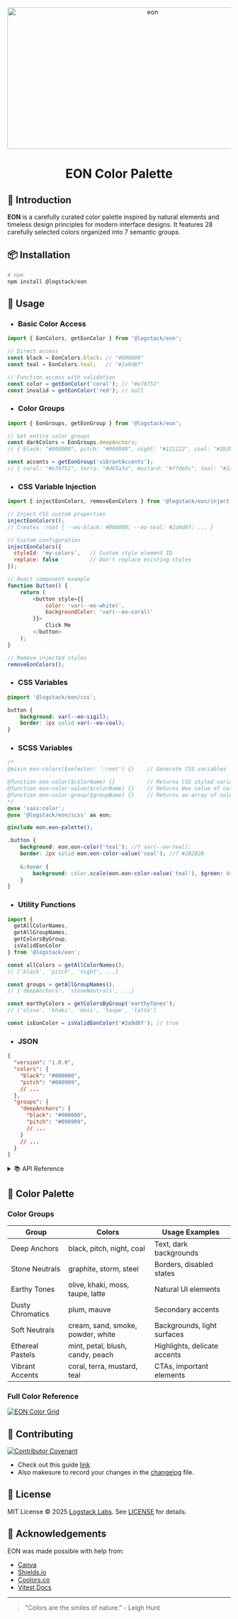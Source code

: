 <div align="center">
<img src="https://socialify.git.ci/logstacklabs/eon/image?custom_language=JavaScript&description=1&forks=1&issues=1&language=1&name=1&owner=1&pulls=1&stargazers=1&theme=Light" alt="eon" width="640" height="320" />
  <h1>EON Color Palette</h1>

<!--[![npm version](https://img.shields.io/npm/v/@logstack/eon.svg?style=flat-square)](https://www.npmjs.com/package/@logstack/eon)
[![License](https://img.shields.io/github/license/logstacklabs/eon.svg?style=flat-square)](https://github.com/logstacklabs/eon/blob/main/LICENSE)
[![Downloads](https://img.shields.io/npm/dm/@logstack/eon.svg?style=flat-square)](https://npm-stat.com/charts.html?package=%40logstack%2Feon)
[![Bundle Size](https://img.shields.io/bundlephobia/minzip/@logstack/eon?style=flat-square)](https://bundlephobia.com/package/@logstack/eon)-->
</div>

## 🌌 Introduction
**EON** is a carefully curated color palette inspired by natural elements and timeless design principles for modern interface designs. It features 28 carefully selected colors organized into 7 semantic groups.

## 📦 Installation
```bash
# npm
npm install @logstack/eon
```

## 🚀 Usage
- ### Basic Color Access
```javascript
import { EonColors, getEonColor } from '@logstack/eon';

// Direct access
const black = EonColors.black; // "#000000"
const teal = EonColors.teal;   // "#2a9d8f"

// Function access with validation
const color = getEonColor('coral'); // "#e76f51"
const invalid = getEonColor('red'); // null
```

- ### Color Groups
```javascript
import { EonGroups, getEonGroup } from '@logstack/eon';

// Get entire color groups
const darkColors = EonGroups.deepAnchors;
// { black: "#000000", pitch: "#090909", night: "#121212", coal: "#2b2b2b" }

const accents = getEonGroup('vibrantAccents');
// { coral: "#e76f51", terra: "#d65a3a", mustard: "#ffde5c", teal: "#2a9d8f" }
```
- ### CSS Variable Injection
```javascript
import { injectEonColors, removeEonColors } from '@logstack/eon/inject';

// Inject CSS custom properties
injectEonColors(); 
// Creates :root { --eo-black: #000000; --eo-teal: #2a9d8f; ... }

// Custom configuration
injectEonColors({
  styleId: 'my-colors',   // Custom style element ID
  replace: false          // Don't replace existing styles
});

// React component example
function Button() {
    return (
        <button style={{
            color: 'var(--eo-white)',
            backgroundColor: 'var(--eo-coral)'
        }}>
            Click Me
        </button>
    );
}

// Remove injected styles
removeEonColors();
```

- ### CSS Variables
```css
@import '@logstack/eon/css';

button {
    background: var(--eo-sigil);
    border: 2px solid var(--eo-coal);
}
```

- ### SCSS Variables
```scss
/*
@mixin eon-colors($selector: ':root') {}    // Generate CSS variables

@function eon-color($colorName) {}          // Returns CSS styled variable, Eg: var(--eo-sigil)
@function eon-color-value($colorName) {}    // Returns Hex value of color, Eg: #4D4153
@function eon-color-group($groupName) {}    // Returns an array of colors values from specified group.
*/
@use 'sass:color';
@use '@logstack/eon/scss' as eon;

@include eon.eon-palette();

.button {
    background: eon.eon-color('teal'); //? var(--eo-teal);
    border: 2px solid eon.eon-color-value('coal'); //? #2B2B2B
  
    &:hover {
        background: color.scale(eon.eon-color-value('teal'), $green: 44%);
    }
}
```

- ### Utility Functions
```javascript
import { 
  getAllColorNames, 
  getAllGroupNames, 
  getColorsByGroup,
  isValidEonColor 
} from '@logstack/eon';

const allColors = getAllColorNames(); 
// ['black', 'pitch', 'night', ...]

const groups = getAllGroupNames(); 
// ['deepAnchors', 'stoneNeutrals', ...]

const earthyColors = getColorsByGroup('earthyTones'); 
// ['olive', 'khaki', 'moss', 'taupe', 'latte']

const isEonColor = isValidEonColor('#2a9d8f'); // true
```

- ### JSON
```json
{
  "version": "1.0.0",
  "colors": {
    "black": "#000000",
    "pitch": "#090909",
    // ...
  },
  "groups": {
    "deepAnchors": {
      "black": "#000000",
      "pitch": "#090909",
      // ...
    }
    // ...
  }
}
```

<details>
<summary>📚 API Reference</summary>

```javascript
// Core functions
getEonColor(colorName: string): string[] | null
getEonGroup(groupName: string): Record<string, string>

getAllColorNames(): string[]
getAllGroupNames(): string[]
getColorsByGroup(groupName: string): string[] | []

isValidEonColor(colorName: string): boolean
isEonColorsInjected(styleId: string): boolean
removeEonColors(styleId: string): boolean;  // Removes CSS variables
injectEonColors(options: Record<string, string>): boolean;  // Injects CSS variables

// Core objects
EonColors: Record<string, string>
EonGroups: Record<string, Record<string, string>>
```
</details>

## 🎨 Color Palette
### Color Groups
| Group              | Colors                                | Usage Examples               |
|--------------------|---------------------------------------|------------------------------|
| Deep Anchors       | black, pitch, night, coal             | Text, dark backgrounds       |
| Stone Neutrals     | graphite, storm, steel                | Borders, disabled states     |
| Earthy Tones       | olive, khaki, moss, taupe, latte      | Natural UI elements          |
| Dusty Chromatics   | plum, mauve                           | Secondary accents            |
| Soft Neutrals      | cream, sand, smoke, powder, white     | Backgrounds, light surfaces  |
| Ethereal Pastels   | mint, petal, blush, candy, peach      | Highlights, delicate accents |
| Vibrant Accents    | coral, terra, mustard, teal           | CTAs, important elements     |

### Full Color Reference
[![EON Color Grid](./swatches.png)](https://logstacklabs.github.io/eon-swatches/)

## 🤝 Contributing
[![Contributor Covenant](https://img.shields.io/badge/Contributor%20Covenant-2.1-4baaaa.svg)](CODE_OF_CONDUCT.md)
- Check out this guide [link](https://daily.dev/blog/how-to-contribute-to-open-source-github-repositories)
- Also makesure to record your changes in the [changelog](CHANGELOG.md) file.

## 📜 License
MIT License © 2025 [Logstack Labs](https://logstack.dev). See [LICENSE](https://github.com/logstacklabs/eon/blob/main/LICENSE) for details.

## 🙏 Acknowledgements
EON was made possible with help from:
- [Canva](https://www.canva.com/colors/color-wheel/)
- [Shields.io](https://shields.io)
- [Coolors.co](https://coolors.co)
- [Vitest Docs](https://vitest.dev/guide/)

---

> "Colors are the smiles of nature." - Leigh Hunt
